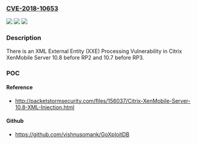 ### [CVE-2018-10653](https://cve.mitre.org/cgi-bin/cvename.cgi?name=CVE-2018-10653)
![](https://img.shields.io/static/v1?label=Product&message=n%2Fa&color=blue)
![](https://img.shields.io/static/v1?label=Version&message=n%2Fa&color=blue)
![](https://img.shields.io/static/v1?label=Vulnerability&message=n%2Fa&color=brighgreen)

### Description

There is an XML External Entity (XXE) Processing Vulnerability in Citrix XenMobile Server 10.8 before RP2 and 10.7 before RP3.

### POC

#### Reference
- http://packetstormsecurity.com/files/156037/Citrix-XenMobile-Server-10.8-XML-Injection.html

#### Github
- https://github.com/vishnusomank/GoXploitDB

